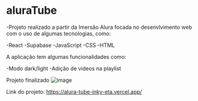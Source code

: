 # aluraTube
 
-Projeto realizado a partir da Imersão Alura focada no desenvlvimento web com o uso de algumas tecnologias, como:

-React 
-Supabase
-JavaScript
-CSS
-HTML

A aplicação tem algumas funcionalidades como:

-Modo dark/light
-Adição de videos na playlist


Projeto finalizado
![image](https://user-images.githubusercontent.com/71864098/206187106-408f3243-215b-49f4-be64-b6a5bccb16ac.png)


Link do projeto: https://alura-tube-inky-eta.vercel.app/
